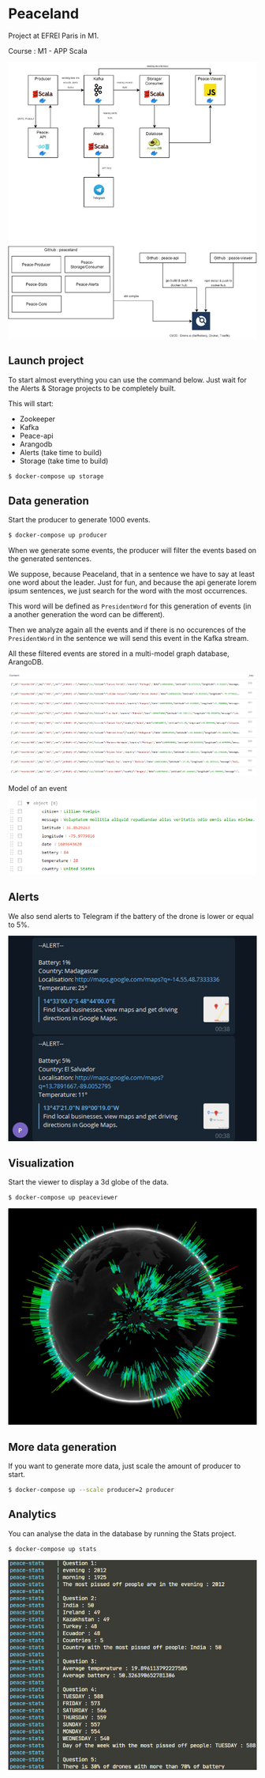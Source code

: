 # Peaceland

Project at EFREI Paris in M1.

Course : M1 - APP Scala

![](images/stack.png)

## Launch project

To start almost everything you can use the command below. Just wait for the Alerts & Storage projects to be completely built.

This will start:
- Zookeeper
- Kafka
- Peace-api
- Arangodb
- Alerts (take time to build)
- Storage (take time to build)

```bash
$ docker-compose up storage
```

## Data generation

Start the producer to generate 1000 events.
```bash
$ docker-compose up producer
```

When we generate some events, the producer will filter the events based on the generated sentences. 

We suppose, because Peaceland, that in a sentence we have to say at least one word about the leader.
Just for fun, and because the api generate lorem ipsum sentences, we just search for the word with the most occurrences. 

This word will be defined as `PresidentWord` for this generation of events (in a another generation the word can be different).

Then we analyze again all the events and if there is no occurences of the `PresidentWord` in the sentence we will send this event in the Kafka stream.

All these filtered events are stored in a multi-model graph database, ArangoDB.

![](images/storage.png)

Model of an event

![](images/event.png)

## Alerts

We also send alerts to Telegram if the battery of the drone is lower or equal to 5%.

![](images/telegram.png)

## Visualization

Start the viewer to display a 3d globe of the data.
```bash
$ docker-compose up peaceviewer
```
![](images/globe.png)

## More data generation

If you want to generate more data, just scale the amount of producer to start.
```bash
$ docker-compose up --scale producer=2 producer
```

## Analytics

You can analyse the data in the database by running the Stats project.
```bash
$ docker-compose up stats
```

![](images/stats.png)